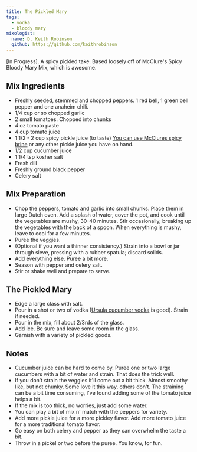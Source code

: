 ```yaml
---
title: The Pickled Mary
tags:
  - vodka
  - bloody mary
mixologist:
  name: D. Keith Robinson
  github: https://github.com/keithrobinson
---
```


[In Progress]. A spicy pickled take. Based loosely off of McClure's Spicy Bloody Mary Mix, which is awesome.

Mix Ingredients
-----------


* Freshly seeded, stemmed and chopped peppers. 1 red bell, 1 green bell pepper and one anaheim chili.
* 1/4 cup or so chopped garlic
* 2 small tomatoes. Chopped into chunks
* 4 oz tomato paste
* 4 cup tomato juice
* 1 1/2 - 2 cup spicy pickle juice (to taste) [You can use McClures spicy brine](http://www.mcclurespickles.com/products/brine) or any other pickle juice you have on hand.
* 1/2 cup cucumber juice
* 1 1/4 tsp kosher salt
* Fresh dill
* Freshly ground black pepper
* Celery salt


Mix Preparation
-----------
* Chop the peppers, tomato and garlic into small chunks. Place them in large Dutch oven.  Add a splash of water, cover the pot, and cook until the vegetables are mushy, 30-40 minutes.  Stir occasionally, breaking up the vegetables with the back of a spoon.  When everything is mushy, leave to cool for a few minutes.
* Puree the veggies.
* (Optional if you want a thinner consistency.) Strain into a bowl or jar through sieve, pressing with a rubber spatula; discard solids.
* Add everything else. Puree a bit more.
* Season with pepper and celery salt.
* Stir or shake well and prepare to serve.

The Pickled Mary
-----------

* Edge a large class with salt.
* Pour in a shot or two of vodka ([Ursula cucumber vodka](http://www.the-mason-jar.com/infusions/vodka/ursula.html) is good). Strain if needed.
* Pour in the mix, fill about 2/3rds of the glass.
* Add ice. Be sure and leave some room in the glass.
* Garnish with a variety of pickled goods.


Notes
-----------

* Cucumber juice can be hard to come by. Puree one or two large cucumbers with a bit of water and strain. That does the trick well.
* If you don't strain the veggies it'll come out a bit thick. Almost smoothy like, but not chunky. Some love it this way, others don't. The straining can be a bit time consuming, I've found adding some of the tomato juice helps a bit.
* If the mix is too thick, no worries, just add some water.
* You can play a bit of mix n' match with the peppers for variety.
* Add more pickle juice for a more pickley flavor. Add more tomato juice for a more traditional tomato flavor.
* Go easy on both celery and pepper as they can overwhelm the taste a bit.
* Throw in a pickel or two before the puree. You know, for fun.